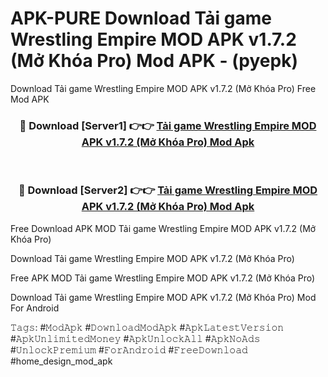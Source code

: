 # APK-PURE Download Tải game Wrestling Empire MOD APK v1.7.2 (Mở Khóa Pro) Mod APK - (pyepk)
Download Tải game Wrestling Empire MOD APK v1.7.2 (Mở Khóa Pro) Free Mod APK

<div align="center">
<h3>🔴 Download [Server1] 👉👉 <a href="https://apk-comot.site?title=Tải_game_Wrestling_Empire_MOD_APK_v1.7.2_(Mở_Khóa_Pro)">Tải game Wrestling Empire MOD APK v1.7.2 (Mở Khóa Pro) Mod Apk</a></h3><br>

<h3>🔴 Download [Server2] 👉👉 <a href="https://apk-comot.site?title=Tải_game_Wrestling_Empire_MOD_APK_v1.7.2_(Mở_Khóa_Pro)">Tải game Wrestling Empire MOD APK v1.7.2 (Mở Khóa Pro) Mod Apk</a></h3>
</div>


Free Download APK MOD Tải game Wrestling Empire MOD APK v1.7.2 (Mở Khóa Pro)

Download Tải game Wrestling Empire MOD APK v1.7.2 (Mở Khóa Pro) 

Free APK MOD Tải game Wrestling Empire MOD APK v1.7.2 (Mở Khóa Pro) 

Download Tải game Wrestling Empire MOD APK v1.7.2 (Mở Khóa Pro) Mod For Android

𝚃𝚊𝚐𝚜: #𝙼𝚘𝚍𝙰𝚙𝚔 #𝙳𝚘𝚠𝚗𝚕𝚘𝚊𝚍𝙼𝚘𝚍𝙰𝚙𝚔 #𝙰𝚙𝚔𝙻𝚊𝚝𝚎𝚜𝚝𝚅𝚎𝚛𝚜𝚒𝚘𝚗 #𝙰𝚙𝚔𝚄𝚗𝚕𝚒𝚖𝚒𝚝𝚎𝚍𝙼𝚘𝚗𝚎𝚢 #𝙰𝚙𝚔𝚄𝚗𝚕𝚘𝚌𝚔𝙰𝚕𝚕 #𝙰𝚙𝚔𝙽𝚘𝙰𝚍𝚜 #𝚄𝚗𝚕𝚘𝚌𝚔𝙿𝚛𝚎𝚖𝚒𝚞𝚖 #𝙵𝚘𝚛𝙰𝚗𝚍𝚛𝚘𝚒𝚍 #𝙵𝚛𝚎𝚎𝙳𝚘𝚠𝚗𝚕𝚘𝚊𝚍 #home_design_mod_apk